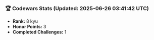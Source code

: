 ### 🏆 Codewars Stats (Updated: 2025-06-26 03:41:42 UTC)

- **Rank:** 8 kyu
- **Honor Points:** 3
- **Completed Challenges:** 1
